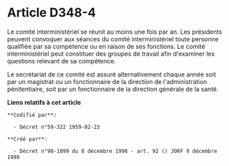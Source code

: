 # Article D348-4

Le comité interministériel se réunit au moins une fois par an. Les présidents peuvent convoquer aux séances du comité
interministériel toute personne qualifiée par sa compétence ou en raison de ses fonctions. Le comité interministériel peut
constituer des groupes de travail afin d'examiner les questions relevant de sa compétence.

Le secrétariat de ce comité est assuré alternativement chaque année soit par un magistrat ou un fonctionnaire de la direction
de l'administration pénitentiaire, soit par un fonctionnaire de la direction générale de la santé.

**Liens relatifs à cet article**

	**Codifié par**:

	  - Décret n°59-322 1959-02-23

	**Créé par**:

	  - Décret n°98-1099 du 8 décembre 1998 - art. 92 () JORF 9 décembre 1998
